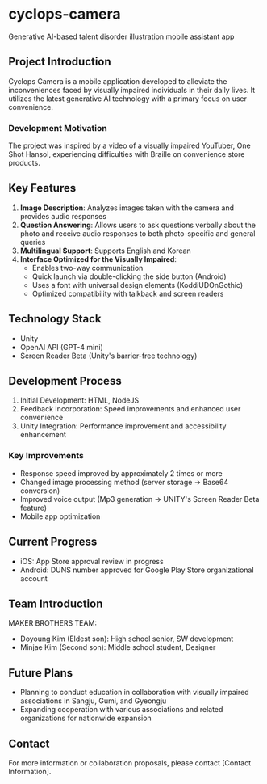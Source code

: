 # cyclops-camera
Generative AI-based talent disorder illustration mobile assistant app

## Project Introduction

Cyclops Camera is a mobile application developed to alleviate the inconveniences faced by visually impaired individuals in their daily lives. It utilizes the latest generative AI technology with a primary focus on user convenience.

### Development Motivation

The project was inspired by a video of a visually impaired YouTuber, One Shot Hansol, experiencing difficulties with Braille on convenience store products.

## Key Features

1. **Image Description**: Analyzes images taken with the camera and provides audio responses
2. **Question Answering**: Allows users to ask questions verbally about the photo and receive audio responses to both photo-specific and general queries
3. **Multilingual Support**: Supports English and Korean
4. **Interface Optimized for the Visually Impaired**:
   - Enables two-way communication
   - Quick launch via double-clicking the side button (Android)
   - Uses a font with universal design elements (KoddiUDOnGothic)
   - Optimized compatibility with talkback and screen readers

## Technology Stack

- Unity
- OpenAI API (GPT-4 mini)
- Screen Reader Beta (Unity's barrier-free technology)

## Development Process

1. Initial Development: HTML, NodeJS
2. Feedback Incorporation: Speed improvements and enhanced user convenience
3. Unity Integration: Performance improvement and accessibility enhancement

### Key Improvements

- Response speed improved by approximately 2 times or more
- Changed image processing method (server storage -> Base64 conversion)
- Improved voice output (Mp3 generation -> UNITY's Screen Reader Beta feature)
- Mobile app optimization

## Current Progress

- iOS: App Store approval review in progress
- Android: DUNS number approved for Google Play Store organizational account

## Team Introduction

MAKER BROTHERS TEAM:
- Doyoung Kim (Eldest son): High school senior, SW development
- Minjae Kim (Second son): Middle school student, Designer

## Future Plans

- Planning to conduct education in collaboration with visually impaired associations in Sangju, Gumi, and Gyeongju
- Expanding cooperation with various associations and related organizations for nationwide expansion

## Contact

For more information or collaboration proposals, please contact [Contact Information].
